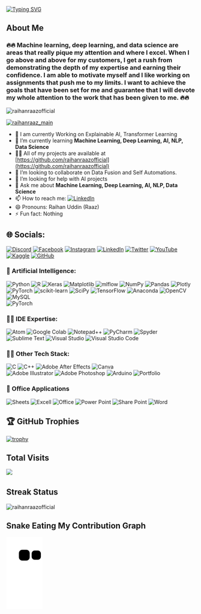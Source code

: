 <a href="https://github.com/raihanraazofficial/raihanraazofficial"><img src="https://readme-typing-svg.demolab.com?font=Genos&size=50&pause=1000&color=F76E22&center=true&vCenter=true&multiline=true&width=1520&height=320&lines=Raihan+Uddin;Data+Science+and+Machine+Learning+Enthusiasts;Experienced+In+AI%2C+DS%2C+DL%2C+ML%2C+CV;2%2B+Years+of+Coding+Experience;Always+Learn+New+Things" alt="Typing SVG" /></a>

## About Me

<h3 align="Left">🔥🔥 Machine learning, deep learning, and data science are areas that really pique my attention and where I excel. When I go above and above for my customers, I get a rush from demonstrating the depth of my expertise and earning their confidence. I am able to motivate myself and I like working on assignments that push me to my limits. I want to achieve the goals that have been set for me and guarantee that I will devote my whole attention to the work that has been given to me. 🔥🔥</h3>

<p align="left"> <img src="https://komarev.com/ghpvc/?username=raihanraazofficial&label=Profile%20views&color=0e75b6&style=flat" alt="raihanraazofficial" /> </p>



<p align="left"> <a href="https://twitter.com/raihanraaz_main" target="blank"><img src="https://img.shields.io/twitter/follow/raihanraaz_main?logo=twitter&style=for-the-badge" alt="raihanraaz_main" /></a> </p>

- 🔭 I am currently Working on Explainable AI, Transformer Learning
- 🌱 I’m currently learning **Machine Learning, Deep Learning, AI, NLP, Data Science**
- 👨‍💻 All of my projects are available at [https://github.com/raihanraazofficial](https://github.com/raihanraazofficial)
- 👯 I’m looking to collaborate on Data Fusion and Self Automations.
- 🤔 I’m looking for help with AI projects
- 💬 Ask me about **Machine Learning, Deep Learning, AI, NLP, Data Science**
- 📫 How to reach me:  [![LinkedIn](https://img.shields.io/badge/LinkedIn-%230077B5.svg?logo=linkedin&logoColor=white)](http://linkedin.com/in/raihanraazofficial/)
- 😄 Pronouns: Raihan Uddin (Raaz)
- ⚡ Fun fact: Nothing

## 🌐 Socials:
[![Discord](https://img.shields.io/badge/Discord-%237289DA.svg?logo=discord&logoColor=white)](https://discord.gg/710363350088941678) [![Facebook](https://img.shields.io/badge/Facebook-%231877F2.svg?logo=Facebook&logoColor=white)](http://facebook.com/raihanraaz.official) [![Instagram](https://img.shields.io/badge/Instagram-%23E4405F.svg?logo=Instagram&logoColor=white)](https://www.instagram.com/raihan_raaz/) [![LinkedIn](https://img.shields.io/badge/LinkedIn-%230077B5.svg?logo=linkedin&logoColor=white)](http://linkedin.com/in/raihanraazofficial/) [![Twitter](https://img.shields.io/badge/Twitter-%231DA1F2.svg?logo=Twitter&logoColor=white)](https://twitter.com/raihanraaz_main) [![YouTube](https://img.shields.io/badge/YouTube-%23FF0000.svg?logo=YouTube&logoColor=white)](https://www.youtube.com/c/raihanraaz.official) [![Kaggle](https://img.shields.io/badge/Kaggle-035a7d?style=for-the-badge&logo=kaggle&logoColor=white)](https://www.kaggle.com/raihanraazofficial) [![GitHub](https://img.shields.io/badge/github-%23121011.svg?style=for-the-badge&logo=github&logoColor=white)](https://github.com/raihanraazofficial)



### 🦾 Artificial Intelligence:

![Python](https://img.shields.io/badge/python-3670A0?style=for-the-badge&logo=python&logoColor=ffdd54) 
![R](https://img.shields.io/badge/r-%23276DC3.svg?style=for-the-badge&logo=r&logoColor=white) 
![Keras](https://img.shields.io/badge/Keras-%23D00000.svg?style=for-the-badge&logo=Keras&logoColor=white)
![Matplotlib](https://img.shields.io/badge/Matplotlib-%23ffffff.svg?style=for-the-badge&logo=Matplotlib&logoColor=black)
![mlflow](https://img.shields.io/badge/mlflow-%23d9ead3.svg?style=for-the-badge&logo=numpy&logoColor=blue)
![NumPy](https://img.shields.io/badge/numpy-%23013243.svg?style=for-the-badge&logo=numpy&logoColor=white)
![Pandas](https://img.shields.io/badge/pandas-%23150458.svg?style=for-the-badge&logo=pandas&logoColor=white)
![Plotly](https://img.shields.io/badge/Plotly-%233F4F75.svg?style=for-the-badge&logo=plotly&logoColor=white)
![PyTorch](https://img.shields.io/badge/PyTorch-%23EE4C2C.svg?style=for-the-badge&logo=PyTorch&logoColor=white)
![scikit-learn](https://img.shields.io/badge/scikit--learn-%23F7931E.svg?style=for-the-badge&logo=scikit-learn&logoColor=white)
![SciPy](https://img.shields.io/badge/SciPy-%230C55A5.svg?style=for-the-badge&logo=scipy&logoColor=%white)
![TensorFlow](https://img.shields.io/badge/TensorFlow-%23FF6F00.svg?style=for-the-badge&logo=TensorFlow&logoColor=white)
![Anaconda](https://img.shields.io/badge/Anaconda-%2344A833.svg?style=for-the-badge&logo=anaconda&logoColor=white) 
![OpenCV](https://img.shields.io/badge/opencv-%23white.svg?style=for-the-badge&logo=opencv&logoColor=white) 
![MySQL](https://img.shields.io/badge/mysql-%2300f.svg?style=for-the-badge&logo=mysql&logoColor=white) 	
![PyTorch](https://img.shields.io/badge/PyTorch-%23EE4C2C.svg?style=for-the-badge&logo=PyTorch&logoColor=white)


### 👨‍💻 IDE Expertise:

![Atom](https://img.shields.io/badge/Atom-66595C?style=for-the-badge&logo=Atom&logoColor=white")
![Google Colab](https://img.shields.io/badge/Colab-F9AB00?style=for-the-badge&logo=googlecolab&color=525252") 
![Notepad++](https://img.shields.io/badge/Notepad++-90E59A.svg?style=for-the-badge&logo=notepad%2B%2B&logoColor=black")
![PyCharm](https://img.shields.io/badge/PyCharm-000000.svg?&style=for-the-badge&logo=PyCharm&logoColor=white")
![Spyder](https://img.shields.io/badge/Spyder%20Ide-FF0000?style=for-the-badge&logo=spyder%20ide&logoColor=white")
![Sublime Text](https://img.shields.io/badge/sublime_text-%23575757.svg?&style=for-the-badge&logo=sublime-text&logoColor=important")
![Visual Studio](https://img.shields.io/badge/Visual_Studio-5C2D91?style=for-the-badge&logo=visual%20studio&logoColor=white")
![Visual Studio Code](https://img.shields.io/badge/VSCode-0078D4?style=for-the-badge&logo=visual%20studio%20code&logoColor=white")



### 🧑‍💻 Other Tech Stack:
![C](https://img.shields.io/badge/c-%2300599C.svg?style=for-the-badge&logo=c&logoColor=white)
![C++](https://img.shields.io/badge/c++-%2300599C.svg?style=for-the-badge&logo=c%2B%2B&logoColor=white)
![Adobe After Effects](https://img.shields.io/badge/Adobe%20After%20Effects-9999FF.svg?style=for-the-badge&logo=Adobe%20After%20Effects&logoColor=white) 
![Canva](https://img.shields.io/badge/Canva-%2300C4CC.svg?style=for-the-badge&logo=Canva&logoColor=white) 	 
![Adobe Illustrator](https://img.shields.io/badge/adobeillustrator-%23FF9A00.svg?style=for-the-badge&logo=adobeillustrator&logoColor=white) 
![Adobe Photoshop](https://img.shields.io/badge/adobephotoshop-%2331A8FF.svg?style=for-the-badge&logo=adobephotoshop&logoColor=white)
![Arduino](https://img.shields.io/badge/-Arduino-00979D?style=for-the-badge&logo=Arduino&logoColor=white) 
![Portfolio](https://img.shields.io/badge/Portfolio-%23000000.svg?style=for-the-badge&logo=firefox&logoColor=#FF7139)

### 🏣 Office Applications 

![Sheets](https://img.shields.io/badge/Google%20Sheets-34A853?style=for-the-badge&logo=google-sheets&logoColor=white")
![Excell](https://img.shields.io/badge/Microsoft_Excel-217346?style=for-the-badge&logo=microsoft-excel&logoColor=white")
![Office](https://img.shields.io/badge/Microsoft_Office-D83B01?style=for-the-badge&logo=microsoft-office&logoColor=white")
![Power Point](https://img.shields.io/badge/Microsoft_PowerPoint-B7472A?style=for-the-badge&logo=microsoft-powerpoint&logoColor=white")
![Share Point](https://img.shields.io/badge/Microsoft_SharePoint-0078D4?style=for-the-badge&logo=microsoft-sharepoint&logoColor=white")
![Word](https://img.shields.io/badge/Microsoft_Word-2B579A?style=for-the-badge&logo=microsoft-word&logoColor=white")


## 🏆 GitHub Trophies
[![trophy](https://github-profile-trophy.vercel.app/?username=raihanraazofficial&theme=onedark)](https://github.com/raihanraazofficial)

## Total Visits
[![](https://visitcount.itsvg.in/api?id=raihanraazofficial&label=Visitors&color=2&icon=0&pretty=true)](https://visitcount.itsvg.in)

## Streak Status
<p><img align="center" src="https://github-readme-streak-stats.herokuapp.com/?user=raihanraazofficial&" alt="raihanraazofficial" /></p>

## Snake Eating My Contribution Graph

![Snake animation](https://github.com/raihanraazofficial/raihanraazofficial/blob/output/github-contribution-grid-snake.svg)
